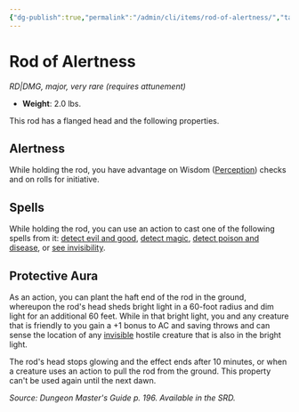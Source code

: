 ```yaml
---
{"dg-publish":true,"permalink":"/admin/cli/items/rod-of-alertness/","tags":["compendium/src/5e/dmg","item/attunement/required","item/gear/rd-dmg","item/rarity/very-rare","item/tier/major"],"updated":"2025-01-11T15:32:19.891+00:00"}
---
```


# Rod of Alertness
*RD|DMG, major, very rare (requires attunement)*  

- **Weight**: 2.0 lbs.

This rod has a flanged head and the following properties.

## Alertness

While holding the rod, you have advantage on Wisdom ([Perception](/3-Mechanics/CLI/rules/skills.md#Perception)) checks and on rolls for initiative.

## Spells

While holding the rod, you can use an action to cast one of the following spells from it: [detect evil and good](/Admin/CLI/spells/detect-evil-and-good.md), [detect magic](/Admin/CLI/spells/detect-magic.md), [detect poison and disease](/Admin/CLI/spells/detect-poison-and-disease.md), or [see invisibility](/Admin/CLI/spells/see-invisibility.md).

## Protective Aura

As an action, you can plant the haft end of the rod in the ground, whereupon the rod's head sheds bright light in a 60-foot radius and dim light for an additional 60 feet. While in that bright light, you and any creature that is friendly to you gain a +1 bonus to AC and saving throws and can sense the location of any [invisible](/3-Mechanics/CLI/rules/conditions.md#invisible) hostile creature that is also in the bright light.

The rod's head stops glowing and the effect ends after 10 minutes, or when a creature uses an action to pull the rod from the ground. This property can't be used again until the next dawn.

*Source: Dungeon Master's Guide p. 196. Available in the SRD.*